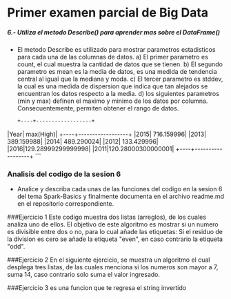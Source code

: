 # Primer examen parcial de Big Data

##### 6.- Utiliza el metodo Describe() para aprender mas sobre el DataFrame()
- El metodo Describe es utilizado para mostrar parametros estadisticos para cada una de las columnas de datos.
	a) El primer parametro es count, el cual muestra la cantidad de datos que se tienen.
	b) El segundo parametro es mean es la media de datos, es una medida de tendencia central al igual que la mediana y moda.
	c) El tercer parametro es stddev, la cual es una medida de dispersion que indica que tan alejados se encuentran los datos respecto a la media.
	d) los siguientes parametros (min y max) definen el maximo y minimo de los datos por columna. Consecuentemente, permiten obtener el rango de datos.

	```sh
	+----+------------------+
|Year|         max(High)|
+----+------------------+
|2015|        716.159996|
|2013|        389.159988|
|2014|        489.290024|
|2012|        133.429996|
|2016|129.28999299999998|
|2011|120.28000300000001|
+----+------------------+
	```



### Analisis del codigo de la sesion 6

- Analice y describa cada unas de las funciones del codigo en la sesion 6 del tema Spark-Basics y finalmente documenta en el archivo readme.md
en el repositorio correspondiente.

###Ejercicio 1
Este codigo muestra dos listas (arreglos), de los cuales analiza uno de ellos. El objetivo de este algoritmo es mostrar si un numero es divisible entre dos o no, para lo cual añade las etiquetas: Si el residuo de la division es cero se añade la etiqueta "even", en caso contrario la etiqueta "odd".

###Ejercicio 2
En el siguiente ejercicio, se muestra un algoritmo el cual desplega tres listas, de las cuales menciona si los numeros son mayor a 7, suma 14, caso contrario solo suma el valor ingresado.

###Ejercicio 3 
es una funcion que te regresa el string invertido
